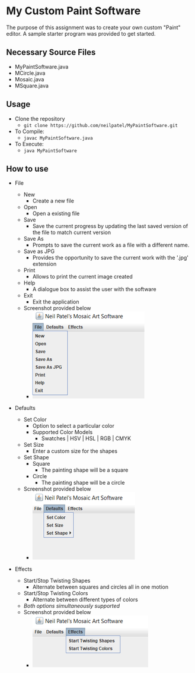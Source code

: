 # My Custom Paint Software

The purpose of this assignment was to create your own custom "Paint" editor. A sample starter program was provided to get started. 

## Necessary Source Files
+ MyPaintSoftware.java
+ MCircle.java
+ Mosaic.java
+ MSquare.java

## Usage
+ Clone the repository
	+ `git clone https://github.com/neilpatel/MyPaintSoftware.git`
+ To Compile:
	+ `javac MyPaintSoftware.java`
+ To Execute:
	+ `java MyPaintSoftware`


## How to use
+ File
	+ New
		+ Create a new file
	+ Open
		+ Open a existing file
	+ Save
		+ Save the current progress by updating the last saved version of the file to match current version
	+ Save As
		+ Prompts to save the current work as a file with a different name.
	+ Save as JPG
		+ Provides the opportunity to save the current work with the '.jpg' extension
	+ Print
		+ Allows to print the current image created
	+ Help
		+ A dialogue box to assist the user with the software
	+ Exit
		+ Exit the application
	+ Screenshot provided below
		+ ![File Screenshot](https://github.com/neilpatel/MyPaintSoftware/blob/master/screenshots/file.PNG/)

+ Defaults
	+ Set Color
		+ Option to select a particular color 
		+ Supported Color Models
			+ Swatches | HSV | HSL | RGB | CMYK
	+ Set Size
		+ Enter a custom size for the shapes
	+ Set Shape
		+ Square
			+ The painting shape will be a square
		+ Circle
			+ The painting shape will be a circle
	+ Screenshot provided below
		+ ![Defaults Screenshot](https://github.com/neilpatel/MyPaintSoftware/blob/master/screenshots/defaults.PNG)

+ Effects
	+ Start/Stop Twisting Shapes
		+ Alternate between squares and circles all in one motion
	+ Start/Stop Twisting Colors
		+ Alternate between different types of colors
	+ *Both options simultaneously supported*
	+ Screenshot provided below
		+ ![Effects Screenshot](https://github.com/neilpatel/MyPaintSoftware/blob/master/screenshots/effects.PNG)

	

